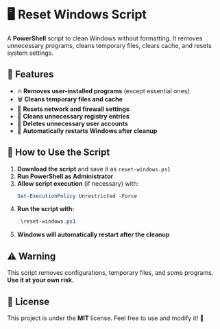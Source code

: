 # 🖥️ Reset Windows Script

A **PowerShell** script to clean Windows without formatting. It removes unnecessary programs, cleans temporary files, clears cache, and resets system settings.

## 🚀 Features
- 🔥 **Removes user-installed programs** (except essential ones)
- 🗑️ **Cleans temporary files and cache**
- 🔄 **Resets network and firewall settings**
- 📝 **Cleans unnecessary registry entries**
- 👥 **Deletes unnecessary user accounts**
- 🔄 **Automatically restarts Windows after cleanup**

## 📌 How to Use the Script
1. **Download the script** and save it as `reset-windows.ps1`
2. **Run PowerShell as Administrator**
3. **Allow script execution** (if necessary) with:
   ```powershell
   Set-ExecutionPolicy Unrestricted -Force
   ```
4. **Run the script with:**
   ```powershell
   .\reset-windows.ps1
   ```
5. **Windows will automatically restart after the cleanup**

## ⚠️ Warning
This script removes configurations, temporary files, and some programs. **Use it at your own risk.**

## 📜 License
This project is under the **MIT** license. Feel free to use and modify it! 🎯
